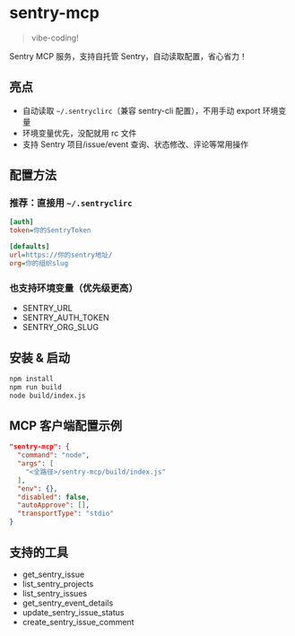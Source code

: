 # sentry-mcp

> vibe-coding!

Sentry MCP 服务，支持自托管 Sentry，自动读取配置，省心省力！

## 亮点

- 自动读取 `~/.sentryclirc`（兼容 sentry-cli 配置），不用手动 export 环境变量
- 环境变量优先，没配就用 rc 文件
- 支持 Sentry 项目/issue/event 查询、状态修改、评论等常用操作

## 配置方法

### 推荐：直接用 `~/.sentryclirc`

```ini
[auth]
token=你的SentryToken

[defaults]
url=https://你的sentry地址/
org=你的组织slug
```

### 也支持环境变量（优先级更高）

- SENTRY_URL
- SENTRY_AUTH_TOKEN
- SENTRY_ORG_SLUG

## 安装 & 启动

```bash
npm install
npm run build
node build/index.js
```

## MCP 客户端配置示例

```json
"sentry-mcp": {
  "command": "node",
  "args": [
    "<全路径>/sentry-mcp/build/index.js"
  ],
  "env": {},
  "disabled": false,
  "autoApprove": [],
  "transportType": "stdio"
}
```

## 支持的工具

- get_sentry_issue
- list_sentry_projects
- list_sentry_issues
- get_sentry_event_details
- update_sentry_issue_status
- create_sentry_issue_comment


